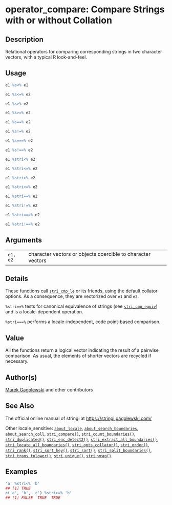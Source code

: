 # operator\_compare: Compare Strings with or without Collation

## Description

Relational operators for comparing corresponding strings in two character vectors, with a typical R look-and-feel.

## Usage

```r
e1 %s<% e2

e1 %s<=% e2

e1 %s>% e2

e1 %s>=% e2

e1 %s==% e2

e1 %s!=% e2

e1 %s===% e2

e1 %s!==% e2

e1 %stri<% e2

e1 %stri<=% e2

e1 %stri>% e2

e1 %stri>=% e2

e1 %stri==% e2

e1 %stri!=% e2

e1 %stri===% e2

e1 %stri!==% e2
```

## Arguments

|          |                                                             |
|----------|-------------------------------------------------------------|
| `e1, e2` | character vectors or objects coercible to character vectors |

## Details

These functions call [`stri_cmp_le`](stri_compare.md) or its friends, using the default collator options. As a consequence, they are vectorized over `e1` and `e2`.

`%stri==%` tests for canonical equivalence of strings (see [`stri_cmp_equiv`](stri_compare.md)) and is a locale-dependent operation.

`%stri===%` performs a locale-independent, code point-based comparison.

## Value

All the functions return a logical vector indicating the result of a pairwise comparison. As usual, the elements of shorter vectors are recycled if necessary.

## Author(s)

[Marek Gagolewski](https://www.gagolewski.com/) and other contributors

## See Also

The official online manual of <span class="pkg">stringi</span> at <https://stringi.gagolewski.com/>

Other locale\_sensitive: [`about_locale`](about_locale.md), [`about_search_boundaries`](about_search_boundaries.md), [`about_search_coll`](about_search_coll.md), [`stri_compare()`](stri_compare.md), [`stri_count_boundaries()`](stri_count_boundaries.md), [`stri_duplicated()`](stri_duplicated.md), [`stri_enc_detect2()`](stri_enc_detect2.md), [`stri_extract_all_boundaries()`](stri_extract_boundaries.md), [`stri_locate_all_boundaries()`](stri_locate_boundaries.md), [`stri_opts_collator()`](stri_opts_collator.md), [`stri_order()`](stri_order.md), [`stri_rank()`](stri_rank.md), [`stri_sort_key()`](stri_sort_key.md), [`stri_sort()`](stri_sort.md), [`stri_split_boundaries()`](stri_split_boundaries.md), [`stri_trans_tolower()`](stri_trans_casemap.md), [`stri_unique()`](stri_unique.md), [`stri_wrap()`](stri_wrap.md)

## Examples




```r
'a' %stri<% 'b'
## [1] TRUE
c('a', 'b', 'c') %stri>=% 'b'
## [1] FALSE  TRUE  TRUE
```
